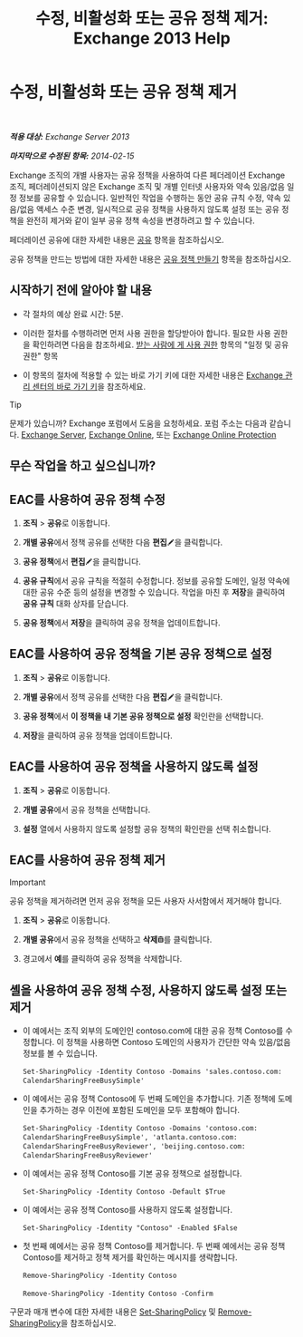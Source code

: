 ﻿---
title: '수정, 비활성화 또는 공유 정책 제거: Exchange 2013 Help'
TOCTitle: 수정, 비활성화 또는 공유 정책 제거
ms:assetid: 714af42d-ca29-4bb4-ac48-f0b3d4fd1c15
ms:mtpsurl: https://technet.microsoft.com/ko-kr/library/JJ657460(v=EXCHG.150)
ms:contentKeyID: 50483346
ms.date: 05/22/2018
mtps_version: v=EXCHG.150
ms.translationtype: MT
---

# 수정, 비활성화 또는 공유 정책 제거

 

_**적용 대상:** Exchange Server 2013_

_**마지막으로 수정된 항목:** 2014-02-15_

Exchange 조직의 개별 사용자는 공유 정책을 사용하여 다른 페더레이션 Exchange 조직, 페더레이션되지 않은 Exchange 조직 및 개별 인터넷 사용자와 약속 있음/없음 일정 정보를 공유할 수 있습니다. 일반적인 작업을 수행하는 동안 공유 규칙 수정, 약속 있음/없음 액세스 수준 변경, 일시적으로 공유 정책을 사용하지 않도록 설정 또는 공유 정책을 완전히 제거와 같이 일부 공유 정책 속성을 변경하려고 할 수 있습니다.

페더레이션 공유에 대한 자세한 내용은 [공유](sharing-exchange-2013-help.md) 항목을 참조하십시오.

공유 정책을 만드는 방법에 대한 자세한 내용은 [공유 정책 만들기](create-a-sharing-policy-exchange-2013-help.md) 항목을 참조하십시오.

## 시작하기 전에 알아야 할 내용

  - 각 절차의 예상 완료 시간: 5분.

  - 이러한 절차를 수행하려면 먼저 사용 권한을 할당받아야 합니다. 필요한 사용 권한을 확인하려면 다음을 참조하세요. [받는 사람에 게 사용 권한](recipients-permissions-exchange-2013-help.md) 항목의 "일정 및 공유 권한" 항목

  - 이 항목의 절차에 적용할 수 있는 바로 가기 키에 대한 자세한 내용은 [Exchange 관리 센터의 바로 가기 키](keyboard-shortcuts-in-the-exchange-admin-center-exchange-online-protection-help.md)을 참조하세요.


> [!TIP]
> 문제가 있습니까? Exchange 포럼에서 도움을 요청하세요. 포럼 주소는 다음과 같습니다. <A href="https://go.microsoft.com/fwlink/p/?linkid=60612">Exchange Server</A>, <A href="https://go.microsoft.com/fwlink/p/?linkid=267542">Exchange Online</A>, 또는 <A href="https://go.microsoft.com/fwlink/p/?linkid=285351">Exchange Online Protection</A>



## 무슨 작업을 하고 싶으십니까?

## EAC를 사용하여 공유 정책 수정

1.  **조직** \> **공유**로 이동합니다.

2.  **개별 공유**에서 정책 공유를 선택한 다음 **편집**![편집 아이콘](images/JJ218640.6f53ccb2-1f13-4c02-bea0-30690e6ea71d(EXCHG.150).gif "편집 아이콘")을 클릭합니다.

3.  **공유 정책**에서 **편집**![편집 아이콘](images/JJ218640.6f53ccb2-1f13-4c02-bea0-30690e6ea71d(EXCHG.150).gif "편집 아이콘")을 클릭합니다.

4.  **공유 규칙**에서 공유 규칙을 적절히 수정합니다. 정보를 공유할 도메인, 일정 약속에 대한 공유 수준 등의 설정을 변경할 수 있습니다. 작업을 마친 후 **저장**을 클릭하여 **공유 규칙** 대화 상자를 닫습니다.

5.  **공유 정책**에서 **저장**을 클릭하여 공유 정책을 업데이트합니다.

## EAC를 사용하여 공유 정책을 기본 공유 정책으로 설정

1.  **조직** \> **공유**로 이동합니다.

2.  **개별 공유**에서 정책 공유를 선택한 다음 **편집**![편집 아이콘](images/JJ218640.6f53ccb2-1f13-4c02-bea0-30690e6ea71d(EXCHG.150).gif "편집 아이콘")을 클릭합니다.

3.  **공유 정책**에서 **이 정책을 내 기본 공유 정책으로 설정** 확인란을 선택합니다.

4.  **저장**을 클릭하여 공유 정책을 업데이트합니다.

## EAC를 사용하여 공유 정책을 사용하지 않도록 설정

1.  **조직** \> **공유**로 이동합니다.

2.  **개별 공유**에서 공유 정책을 선택합니다.

3.  **설정** 열에서 사용하지 않도록 설정할 공유 정책의 확인란을 선택 취소합니다.

## EAC를 사용하여 공유 정책 제거


> [!IMPORTANT]
> 공유 정책을 제거하려면 먼저 공유 정책을 모든 사용자 사서함에서 제거해야 합니다.



1.  **조직** \> **공유**로 이동합니다.

2.  **개별 공유**에서 공유 정책을 선택하고 **삭제**![삭제 아이콘](images/Dd979797.14f639f6-61e8-4418-bbfb-0db14de9d2f5(EXCHG.150).gif "삭제 아이콘")를 클릭합니다.

3.  경고에서 **예**를 클릭하여 공유 정책을 삭제합니다.

## 셸을 사용하여 공유 정책 수정, 사용하지 않도록 설정 또는 제거

  - 이 예에서는 조직 외부의 도메인인 contoso.com에 대한 공유 정책 Contoso를 수정합니다. 이 정책을 사용하면 Contoso 도메인의 사용자가 간단한 약속 있음/없음 정보를 볼 수 있습니다.
    
        Set-SharingPolicy -Identity Contoso -Domains 'sales.contoso.com: CalendarSharingFreeBusySimple'

  - 이 예에서는 공유 정책 Contoso에 두 번째 도메인을 추가합니다. 기존 정책에 도메인을 추가하는 경우 이전에 포함된 도메인을 모두 포함해야 합니다.
    
        Set-SharingPolicy -Identity Contoso -Domains 'contoso.com: CalendarSharingFreeBusySimple', 'atlanta.contoso.com: CalendarSharingFreeBusyReviewer', 'beijing.contoso.com: CalendarSharingFreeBusyReviewer'

  - 이 예에서는 공유 정책 Contoso를 기본 공유 정책으로 설정합니다.
    
        Set-SharingPolicy -Identity Contoso -Default $True

  - 이 예에서는 공유 정책 Contoso를 사용하지 않도록 설정합니다.
    
        Set-SharingPolicy -Identity "Contoso" -Enabled $False

  - 첫 번째 예에서는 공유 정책 Contoso를 제거합니다. 두 번째 예에서는 공유 정책 Contoso를 제거하고 정책 제거를 확인하는 메시지를 생략합니다.
    
        Remove-SharingPolicy -Identity Contoso
    
        Remove-SharingPolicy -Identity Contoso -Confirm

구문과 매개 변수에 대한 자세한 내용은 [Set-SharingPolicy](https://technet.microsoft.com/ko-kr/library/dd297931\(v=exchg.150\)) 및 [Remove-SharingPolicy](https://technet.microsoft.com/ko-kr/library/dd351071\(v=exchg.150\))을 참조하십시오.

